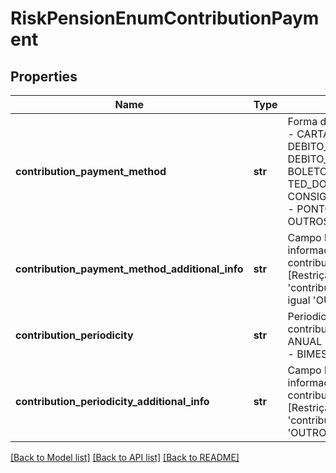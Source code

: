 # RiskPensionEnumContributionPayment

## Properties
Name | Type | Description | Notes
------------ | ------------- | ------------- | -------------
**contribution_payment_method** | **str** | Forma de pagamento da contribuição.  - CARTAO_CREDITO  - DEBITO_CONTA  - DEBITO_CONTA_POUPANCA  - BOLETO_BANCARIO  - PIX  - TED_DOC  - CONSIGNACAO_FOLHA_PAGAMENTO  - PONTOS_PROGRAMA_BENEFICIO  - OUTROS  - NA  | 
**contribution_payment_method_additional_info** | **str** | Campo livre para preenchimento das informações adicionais referente ao contributionPaymentMethod.  [Restrição] Obrigatório quando &#x27;contributionPaymentMethod&#x27; for igual &#x27;OUTROS&#x27;.   | [optional] 
**contribution_periodicity** | **str** | Periodicidade de pagamento da contribuição. - MENSAL - UNICA - ANUAL - TRIMESTRAL - SEMESTRAL - BIMESTRAL - OUTROS - NA  | 
**contribution_periodicity_additional_info** | **str** | Campo livre para preenchimento das informações adicionais referente ao contributionPaymentMethod.  [Restrição] Obrigatório quando &#x27;contributionPeriodicity&#x27; for igual &#x27;OUTROS&#x27;.  | [optional] 

[[Back to Model list]](../README.md#documentation-for-models) [[Back to API list]](../README.md#documentation-for-api-endpoints) [[Back to README]](../README.md)

